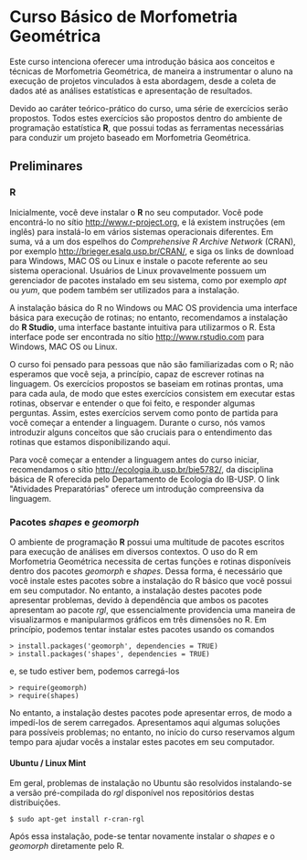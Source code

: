 # Curso Básico de Morfometria Geométrica

Este curso intenciona oferecer uma introdução básica aos conceitos e
técnicas de Morfometria Geométrica, de maneira a instrumentar o aluno
na execução de projetos vinculados à esta abordagem, desde a coleta de
dados até as análises estatísticas e apresentação de resultados.

Devido ao caráter teórico-prático do curso, uma série de exercícios
serão propostos. Todos estes exercícios são propostos dentro do
ambiente de programação estatística **R**, que possui todas as
ferramentas necessárias para conduzir um projeto baseado em
Morfometria Geométrica.

## Preliminares

### R

Inicialmente, você deve instalar o **R** no seu computador. Você pode
encontrá-lo no sítio http://www.r-project.org, e lá existem instruções
(em inglês) para instalá-lo em vários sistemas operacionais
diferentes. Em suma, vá a um dos espelhos do *Comprehensive R Archive
Network* (CRAN), por exemplo http://brieger.esalq.usp.br/CRAN/, e siga
os links de download para Windows, MAC OS ou Linux e instale o pacote
referente ao seu sistema operacional. Usuários de Linux provavelmente
possuem um gerenciador de pacotes instalado em seu sistema, como por
exemplo *apt* ou *yum*, que podem também ser utilizados para a
instalação.

A instalação básica do R no Windows ou MAC OS providencia uma
interface básica para execução de rotinas; no entanto, recomendamos a
instalação do **R Studio**, uma interface bastante intuitiva para
utilizarmos o R. Esta interface pode ser encontrada no sítio
http://www.rstudio.com para Windows, MAC OS ou Linux.

O curso foi pensado para pessoas que não são familiarizadas com o R;
não esperamos que você seja, a princípio, capaz de escrever rotinas na
linguagem. Os exercícios propostos se baseiam em rotinas prontas, uma
para cada aula, de modo que estes exercícios consistem em executar
estas rotinas, observar e entender o que foi feito, e responder
algumas perguntas. Assim, estes exercícios servem como ponto de
partida para você começar a entender a linguagem. Durante o curso, nós
vamos introduzir alguns conceitos que são cruciais para o entendimento
das rotinas que estamos disponibilizando aqui.

Para você começar a entender a linguagem antes do curso iniciar,
recomendamos o sítio http://ecologia.ib.usp.br/bie5782/, da disciplina
básica de R oferecida pelo Departamento de Ecologia do IB-USP. O link
"Atividades Preparatórias" oferece um introdução compreensiva da
linguagem.

### Pacotes _shapes_ e _geomorph_

O ambiente de programação **R** possui uma multitude de pacotes
escritos para execução de análises em diversos contextos. O uso do R
em Morfometria Geométrica necessita de certas funções e rotinas
disponíveis dentro dos pacotes *geomorph* e *shapes*. Dessa forma, é
necessário que você instale estes pacotes sobre a instalação do R
básico que você possui em seu computador. No entanto, a instalação
destes pacotes pode apresentar problemas, devido à dependência que
ambos os pacotes apresentam ao pacote *rgl*, que essencialmente
providencia uma maneira de visualizarmos e manipularmos gráficos em
três dimensões no R. Em princípio, podemos tentar instalar estes
pacotes usando os comandos

```{R}
> install.packages('geomorph', dependencies = TRUE)
> install.packages('shapes', dependencies = TRUE)
```

e, se tudo estiver bem, podemos carregá-los

```{R}
> require(geomorph)
> require(shapes)
```

No entanto, a instalação destes pacotes pode apresentar erros, de modo
a impedí-los de serem carregados. Apresentamos aqui algumas soluções
para possíveis problemas; no entanto, no início do curso reservamos
algum tempo para ajudar vocês a instalar estes pacotes em seu
computador.

#### Ubuntu / Linux Mint

Em geral, problemas de instalação no Ubuntu são resolvidos
instalando-se a versão pré-compilada do *rgl* disponível nos
repositórios destas distribuições.

```{shell}
$ sudo apt-get install r-cran-rgl
```

Após essa instalação, pode-se tentar novamente instalar o _shapes_ e o
_geomorph_ diretamente pelo R.
